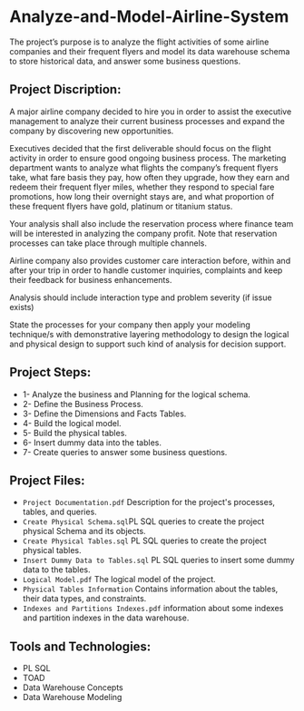 # Analyze-and-Model-Airline-System

The project’s purpose is to analyze the flight activities of some airline companies and their frequent flyers and model its data warehouse schema to store historical data, and answer some business questions.

## Project Discription:

A major airline company decided to hire you in order to assist the executive management to analyze their current business processes and expand the company by discovering new opportunities.

Executives decided that the first deliverable should focus on the flight activity in order to ensure good ongoing business process.
The marketing department wants to analyze what flights the company’s frequent flyers take, what fare basis they pay, how often they upgrade, how they earn and redeem their frequent flyer miles, whether they respond to special fare promotions, how long their overnight stays are, and what proportion of these frequent flyers have gold, platinum or titanium status.

Your analysis shall also include the reservation process where finance team will be interested in analyzing the company profit. Note that reservation processes can take place through multiple channels.

Airline company also provides customer care interaction before, within and after your trip in order to handle customer inquiries, complaints and keep their feedback for business enhancements.

Analysis should include interaction type and problem severity (if issue exists)

State the processes for your company then apply your modeling technique/s with demonstrative layering methodology to design the logical and physical design to support such kind of analysis for decision support.

## Project Steps:
- 1- Analyze the business and Planning for the logical schema.
- 2- Define the Business Process.
- 3- Define the Dimensions and Facts Tables.
- 4- Build the logical model.
- 5- Build the physical tables.
- 6- Insert dummy data into the tables.
- 7- Create queries to answer some business questions.



## Project Files:

- ```Project Documentation.pdf``` Description for the project's processes, tables, and queries.
- ```Create Physical Schema.sql```PL SQL queries to create the project physical Schema and its objects.
- ```Create Physical Tables.sql``` PL SQL queries to create the project physical tables.
- ```Insert Dummy Data to Tables.sql``` PL SQL queries to insert some dummy data to the tables.
- ```Logical Model.pdf``` The logical model of the project.
- ```Physical Tables Information``` Contains information about the tables, their data types, and constraints.
- ```Indexes and Partitions Indexes.pdf``` information about some indexes and partition indexes in the data warehouse.


## Tools and Technologies:
- PL SQL
- TOAD
- Data Warehouse Concepts
- Data Warehouse Modeling
